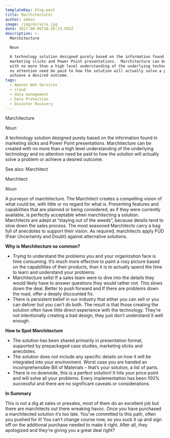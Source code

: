 ```yaml
---
templateKey: blog-post
title: Marchitecture!
author: admin
image: /img/miracle.jpg
date: 2017-08-06T16:29:13.592Z
description: >-
  Marchitecture

  Noun

  A technology solution designed purely based on the information found in
  marketing slicks and Power Point presentations.  Marchitecture can be created
  with no more than a high level understanding of the underlying technology and
  no attention need be paid to how the solution will actually solve a problem or
  achieve a desired outcome.
tags:
  - Amazon Web Services
  - cloud
  - data management
  - Data Protection
  - Disaster Recovery
---
```

Marchitecture



_Noun_



A technology solution designed purely based on the information found in marketing slicks and Power Point presentations.  Marchitecture can be created with no more than a high level understanding of the underlying technology and no attention need be paid to how the solution will actually solve a problem or achieve a desired outcome.



See also: Marchitect



Marchitect



_Noun_



A purveyor of marchitecture. The Marchitect creates a compelling vision of what could be, with little or no regard for what is. Presenting features and capabilities that are planned or being considered, as if they were currently available, is perfectly acceptable when marchitecting a solution. Marchitects are adept at “staying out of the weeds”, because details tend to slow down the sales process. The most seasoned Marchitects carry a bag full of anecdotes to support their vision. As required, marchitects apply FUD (Fear Uncertainty and Doubt) against alternative solutions.



**Why is Marchitecture so common?**



* Trying to understand the problems you and your organization face is time consuming. It’s much more effective to paint a rosy picture based on the capabilities of their products, than it is to actually spend the time to learn and understand your problems.
* Marchitecture sells! If a sales team were to dive into the details they would likely have to answer questions they would rather not. This slows down the deal. Better to push forward and If there are problems down the road, offer a deeply discounted fix.
* There is persistent belief in our industry that either you can sell or you can deliver but you can’t do both. The result is that those creating the solution often have little direct experience with the technology. They’re not intentionally creating a bad design, they just don’t understand it well enough.

**How to Spot Marchitecture**



* The solution has been shared primarily in presentation format, supported by prepackaged case studies, marketing slicks and anecdotes.
* The solution does not include any specific details on how it will be integrated into your environment. Worst case you are handed an incomprehensible Bill of Materials – that’s your solution, a list of parts.
* There is no downside, this is a perfect solution! It hits your price point and will solve all your problems. Every implementation has been 100% successful and there are no significant caveats or considerations.

**In Summary**



This is not a dig at sales or presales, most of them do an excellent job but there are marchitects out there wreaking havoc.  Once you have purchased a marchitected solution it’s too late. You’ve committed to this path, often you pushed for it!  You can’t change course now, so you suck it up and sign off on the additional purchase needed to make it right. After all, they apologized and they’re giving you a great deal right?
